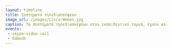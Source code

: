 ```yaml
---
layout: timeline
title: Συστήματα τηλεδιασκέψεων
image_url: /images/Cisco-Webex.jpg
caption: Τα συστήματα τηλεδιασκέψεων στον εκπαιδευτικό τομεά, έχουν αλλάξει τον τρόπο εκπαίδευσης, παρέχοντας νέα εργαλεία διδασκαλίας και νέους τρόπους διδασκαλίας.
events:
 - skype-video-call
 - Edmodo
---
```

